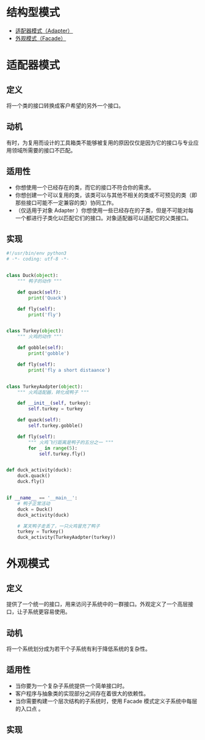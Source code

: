 # 结构型模式

- [适配器模式（Adapter）](#适配器模式)
- [外观模式（Facade）](#外观模式)

# 适配器模式

## 定义

将一个类的接口转换成客户希望的另外一个接口。

## 动机

有时，为复用而设计的工具箱类不能够被复用的原因仅仅是因为它的接口与专业应用领域所需要的接口不匹配。

## 适用性

- 你想使用一个已经存在的类，而它的接口不符合你的需求。
- 你想创建一个可以复用的类，该类可以与其他不相关的类或不可预见的类（即那些接口可能不一定兼容的类）协同工作。
- （仅适用于对象 Adapter ）你想使用一些已经存在的子类，但是不可能对每一个都进行子类化以匹配它们的接口。对象适配器可以适配它的父类接口。

## 实现

```python
#!/usr/bin/env python3
# -*- coding: utf-8 -*-


class Duck(object):
    """ 鸭子的动作 """

    def quack(self):
        print('Quack')

    def fly(self):
        print('fly')


class Turkey(object):
    """ 火鸡的动作 """

    def gobble(self):
        print('gobble')

    def fly(self):
        print('fly a short distaance')


class TurkeyAadpter(object):
    """ 火鸡适配器，转化成鸭子 """

    def __init__(self, turkey):
        self.turkey = turkey

    def quack(self):
        self.turkey.gobble()

    def fly(self):
        """ 火鸡飞行距离是鸭子的五分之一 """
        for _ in range(5):
            self.turkey.fly()


def duck_activity(duck):
    duck.quack()
    duck.fly()


if __name__ == '__main__':
    # 鸭子正常活动
    duck = Duck()
    duck_activity(duck)

    # 某天鸭子走丢了，一只火鸡冒充了鸭子
    turkey = Turkey()
    duck_activity(TurkeyAadpter(turkey))
```

# 外观模式

## 定义

提供了一个统一的接口，用来访问子系统中的一群接口。外观定义了一个高层接口，让子系统更容易使用。

## 动机

将一个系统划分成为若干个子系统有利于降低系统的复杂性。

## 适用性

- 当你要为一个复杂子系统提供一个简单接口时。
- 客户程序与抽象类的实现部分之间存在着很大的依赖性。
- 当你需要构建一个层次结构的子系统时，使用 Facade 模式定义子系统中每层的入口点 。

## 实现

```python
```

